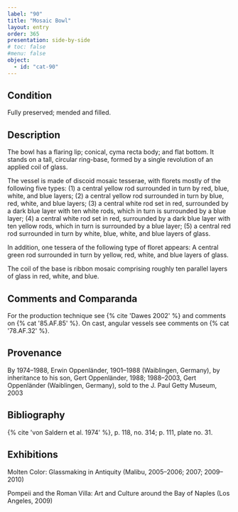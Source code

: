 ```yaml
---
label: "90"
title: "Mosaic Bowl"
layout: entry
order: 365
presentation: side-by-side
# toc: false
#menu: false 
object:
  - id: "cat-90"
---
```


## Condition

Fully preserved; mended and filled.

## Description

The bowl has a flaring lip; conical, cyma recta body; and flat bottom. It stands on a tall, circular ring-base, formed by a single revolution of an applied coil of glass.

The vessel is made of discoid mosaic tesserae, with florets mostly of the following five types: (1) a central yellow rod surrounded in turn by red, blue, white, and blue layers; (2) a central yellow rod surrounded in turn by blue, red, white, and blue layers; (3) a central white rod set in red, surrounded by a dark blue layer with ten white rods, which in turn is surrounded by a blue layer; (4) a central white rod set in red, surrounded by a dark blue layer with ten yellow rods, which in turn is surrounded by a blue layer; (5) a central red rod surrounded in turn by white, blue, white, and blue layers of glass.

In addition, one tessera of the following type of floret appears: A central green rod surrounded in turn by yellow, red, white, and blue layers of glass.

The coil of the base is ribbon mosaic comprising roughly ten parallel layers of glass in red, white, and blue.

## Comments and Comparanda

For the production technique see {% cite 'Dawes 2002' %} and comments on {% cat '85.AF.85' %}. On cast, angular vessels see comments on {% cat '78.AF.32' %}.

## Provenance

By 1974–1988, Erwin Oppenländer, 1901–1988 (Waiblingen, Germany), by inheritance to his son, Gert Oppenländer, 1988; 1988–2003, Gert Oppenländer (Waiblingen, Germany), sold to the J. Paul Getty Museum, 2003

## Bibliography

{% cite 'von Saldern et al. 1974' %}, p. 118, no. 314; p. 111, plate no. 31.

## Exhibitions

Molten Color: Glassmaking in Antiquity (Malibu, 2005–2006; 2007; 2009–2010)

Pompeii and the Roman Villa: Art and Culture around the Bay of Naples (Los Angeles, 2009)
